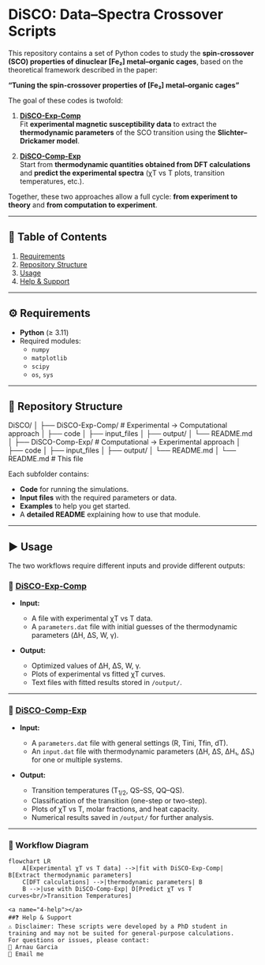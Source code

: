# DiSCO: Data–Spectra Crossover Scripts  

This repository contains a set of Python codes to study the **spin-crossover (SCO) properties of dinuclear [Fe₂] metal–organic cages**, based on the theoretical framework described in the paper:  

**“Tuning the spin-crossover properties of [Fe₂] metal–organic cages”**  

The goal of these codes is twofold:  

1. **[DiSCO-Exp-Comp](./DiSCO-Exp-Comp/)**  
   Fit **experimental magnetic susceptibility data** to extract the **thermodynamic parameters** of the SCO transition using the **Slichter–Drickamer model**.  

2. **[DiSCO-Comp-Exp](./DiSCO-Comp-Exp/)**  
   Start from **thermodynamic quantities obtained from DFT calculations** and **predict the experimental spectra** (χT vs T plots, transition temperatures, etc.).  

Together, these two approaches allow a full cycle: **from experiment to theory** and **from computation to experiment**.  

---

## 📑 Table of Contents  

1. [Requirements](#1-req)  
2. [Repository Structure](#2-struct)  
3. [Usage](#3-usage)  
4. [Help & Support](#4-help)  

---

<a name="1-req"></a>
## ⚙️ Requirements  

- **Python** (≥ 3.11)  
- Required modules:  
  - `numpy`  
  - `matplotlib`  
  - `scipy`  
  - `os`, `sys`  

---

<a name="2-struct"></a>
## 📂 Repository Structure  

DiSCO/
│
├── DiSCO-Exp-Comp/ # Experimental → Computational approach
│ ├── code
│ ├── input_files
│ ├── output/
│ └── README.md
│
├── DiSCO-Comp-Exp/ # Computational → Experimental approach
│ ├── code
│ ├── input_files
│ ├── output/
│ └── README.md
│
└── README.md # This file


Each subfolder contains:  
- **Code** for running the simulations.  
- **Input files** with the required parameters or data.  
- **Examples** to help you get started.  
- A **detailed README** explaining how to use that module.  

---

<a name="3-usage"></a>
## ▶️ Usage  

The two workflows require different inputs and provide different outputs:  

### 🔹 [DiSCO-Exp-Comp](./DiSCO-Exp-Comp/)  

- **Input:**  
  - A file with experimental χT vs T data.  
  - A `parameters.dat` file with initial guesses of the thermodynamic parameters (ΔH, ΔS, W, γ).  

- **Output:**  
  - Optimized values of ΔH, ΔS, W, γ.  
  - Plots of experimental vs fitted χT curves.  
  - Text files with fitted results stored in `/output/`.  

---

### 🔹 [DiSCO-Comp-Exp](./DiSCO-Comp-Exp/)  

- **Input:**  
  - A `parameters.dat` file with general settings (R, Tini, Tfin, dT).  
  - An `input.dat` file with thermodynamic parameters (ΔH, ΔS, ΔH₁, ΔS₁) for one or multiple systems.  

- **Output:**  
  - Transition temperatures (T<sub>1/2</sub>, QS–SS, QQ–QS).  
  - Classification of the transition (one-step or two-step).  
  - Plots of χT vs T, molar fractions, and heat capacity.  
  - Numerical results saved in `/output/` for further analysis.  

---

### 🔄 Workflow Diagram  

```mermaid
flowchart LR
    A[Experimental χT vs T data] -->|fit with DiSCO-Exp-Comp| B[Extract thermodynamic parameters]
    C[DFT calculations] -->|thermodynamic parameters| B
    B -->|use with DiSCO-Comp-Exp| D[Predict χT vs T curves<br/>Transition Temperatures]

<a name="4-help"></a>
##❓ Help & Support
⚠️ Disclaimer: These scripts were developed by a PhD student in training and may not be suited for general-purpose calculations.
For questions or issues, please contact:
👤 Arnau Garcia
📧 Email me
